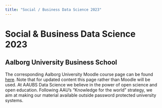 ```yaml
---
title: "Social / Business Data Science 2023"
---
```


# Social & Business Data Science 2023

## Aalborg University Business School

The corresponding Aalborg University Moodle course page can be found [here](https://www.moodle.aau.dk/course/view.php?id=47766). Note that for updated content this page rather than Moodle will be used. At AAUBS Data Science we believe in the power of open science and open education. Following AAU’s “Knowledge for the world” strategy, we aim at making our material available outside password protected university systems.


<!---
{{% notice tip %}}stuff
{{% /notice %}}






{{% notice note %}}
Some important stuff
{{% /notice %}}
--->